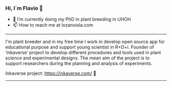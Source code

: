 ### Hi, I´m Flavio 👋

- 🔭 I’m currently doing my PhD in plant breeding in UHOH
- 📫 How to reach me at lozanoisla.com

***
I'm plant breeder and in my free time I work in develop open source app for educational purpose and support young scientist in R+D+i. Founder of ‘inkaverse’ project to develop different procedures and tools used in plant science and experimental designs. The mean aim of the project is to support researchers during the planning and analysis of experiments.

Inkaverse project: https://inkaverse.com/ :microscope:
***
